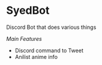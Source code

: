 # SyedBot
Discord Bot that does various things

*Main Features* 

- Discord command to Tweet
- Anilist anime info

